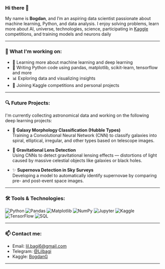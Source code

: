 ### Hi there 👋

My name is **Bogdan**, and I’m an aspiring data scientist passionate about machine learning, Python, and data analysis. I enjoy solving problems, learn more about AI, universe, technologies, science, participating in [Kaggle](https://www.kaggle.com/your_profile) competitions, and training models and neurons daily 

---

### 💼 What I'm working on:
- 🧠 Learning more about machine learning and deep learning
- 🐍 Writing Python code using pandas, matplotlib, scikit-learn, tensorflow and more
- 📊 Exploring data and visualizing insights
- 🎯 Joining Kaggle competitions and personal projects

---

### 🔍 Future Projects:
I'm currently collecting astronomical data and working on the following deep learning projects:

- 🌌 **Galaxy Morphology Classification (Hubble Types)**  
  Training a Convolutional Neural Network (CNN) to classify galaxies into spiral, elliptical, irregular, and other types based on telescope images.

- 🔭 **Gravitational Lens Detection**  
  Using CNNs to detect gravitational lensing effects — distortions of light caused by massive celestial objects like galaxies or black holes.

- ✨ **Supernova Detection in Sky Surveys**  
  Developing a model to automatically identify supernovae by comparing pre- and post-event space images.


---

### 🛠️ Tools & Technologies:
![Python](https://img.shields.io/badge/Python-3670A0?style=for-the-badge&logo=python&logoColor=ffdd54)
![Pandas](https://img.shields.io/badge/Pandas-150458?style=for-the-badge&logo=pandas)
![Matplotlib](https://img.shields.io/badge/Matplotlib-ffffff?style=for-the-badge&logo=matplotlib&logoColor=black)
![NumPy](https://img.shields.io/badge/NumPy-013243?style=for-the-badge&logo=numpy&logoColor=white)
![Jupyter](https://img.shields.io/badge/Jupyter-F37626?style=for-the-badge&logo=jupyter)
![Kaggle](https://img.shields.io/badge/Kaggle-20BEFF?style=for-the-badge&logo=kaggle&logoColor=white)
![TensorFlow](https://img.shields.io/badge/TensorFlow-FF6F00?style=for-the-badge&logo=tensorflow&logoColor=white)
![SQL](https://img.shields.io/badge/SQL-4479A1?style=for-the-badge&logo=postgresql&logoColor=white)


---

### 📫 Contact me:
- Email: lil.bagi6@gmail.com
- Telegram: [@Lilbagi](https://t.me/Lilbagi)
- Kaggle: [BogdanG](https://www.kaggle.com/lilbagi)
---

